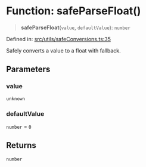 # Function: safeParseFloat()

> **safeParseFloat**(`value`, `defaultValue`): `number`

Defined in: [src/utils/safeConversions.ts:35](https://github.com/Nick2bad4u/Uptime-Watcher/blob/2a45eeb1723f8f7089001af2c92aa07d82dfe7e4/src/utils/safeConversions.ts#L35)

Safely converts a value to a float with fallback.

## Parameters

### value

`unknown`

### defaultValue

`number` = `0`

## Returns

`number`
